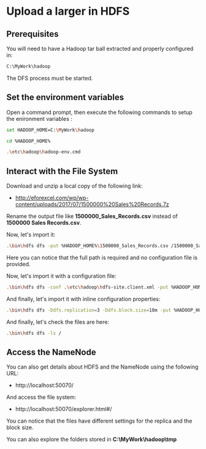 # Upload a larger in HDFS

## Prerequisites

You will need to have a Hadoop tar ball extracted and properly configured in:

```sh
C:\MyWork\hadoop
```

The DFS process must be started.

## Set the environment variables

Open a command prompt, then execute the following commands to setup the enironment variables :

```sh
set HADOOP_HOME=C:\MyWork\hadoop

cd %HADOOP_HOME%

.\etc\hadoop\hadoop-env.cmd
```

## Interact with the File System

Download and unzip a local copy of the following link:

- http://eforexcel.com/wp/wp-content/uploads/2017/07/1500000%20Sales%20Records.7z

Rename the output file like **1500000_Sales_Records.csv** instead of **1500000 Sales Records.csv**.

Now, let's import it:

```sh
.\bin\hdfs dfs -put %HADOOP_HOME%\1500000_Sales_Records.csv /1500000_Sales_Records.default.csv
```

Here you can notice that the full path is required and no configuration file is provided.

Now, let's import it with a configuration file:

```sh
.\bin\hdfs dfs -conf .\etc\hadoop\hdfs-site.client.xml -put %HADOOP_HOME%\1500000_Sales_Records.csv /1500000_Sales_Records.client.csv
```

And finally, let's import it with inline configuration properties:

```sh
.\bin\hdfs dfs -Ddfs.replication=3 -Ddfs.block.size=10m -put %HADOOP_HOME%\1500000_Sales_Records.csv /1500000_Sales_Records.param.csv
```

And finally, let's check the files are here:

```sh
.\bin\hdfs dfs -ls /
```

## Access the NameNode

You can also get details about HDFS and the NameNode using the following URL:

 - http://localhost:50070/

And access the file system:

 - http://localhost:50070/explorer.html#/

You can notice that the files have different settings for the replica and the block size.

You can also explore the folders stored in **C:\MyWork\hadoop\tmp**
